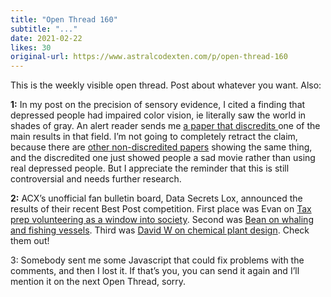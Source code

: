 ```yaml
---
title: "Open Thread 160"
subtitle: "..."
date: 2021-02-22
likes: 30
original-url: https://www.astralcodexten.com/p/open-thread-160
---
```

This is the weekly visible open thread. Post about whatever you want. Also:

 **1:** In my post on the precision of sensory evidence, I cited a finding that depressed people had impaired color vision, ie literally saw the world in shades of gray. An alert reader sends me [a paper that discredits ](https://f1000research.com/articles/5-1778/v1)one of the main results in that field. I’m not going to completely retract the claim, because there are [other non-discredited papers](https://www.sciencedirect.com/science/article/abs/pii/S0006322310001290) showing the same thing, and the discredited one just showed people a sad movie rather than using real depressed people. But I appreciate the reminder that this is still controversial and needs further research.

 **2:** ACX’s unofficial fan bulletin board, Data Secrets Lox, announced the results of their recent Best Post competition. First place was Evan on [Tax prep volunteering as a window into society](https://www.datasecretslox.com/index.php/topic,2346.msg66205.html#msg66205). Second was [Bean on whaling and fishing vessels](https://www.datasecretslox.com/index.php/topic,2409.msg68515.html#msg68515). Third was [David W on chemical plant design](https://www.datasecretslox.com/index.php/topic,2496.msg71580.html#msg71580). Check them out!

3: Somebody sent me some Javascript that could fix problems with the comments, and then I lost it. If that’s you, you can send it again and I’ll mention it on the next Open Thread, sorry.
